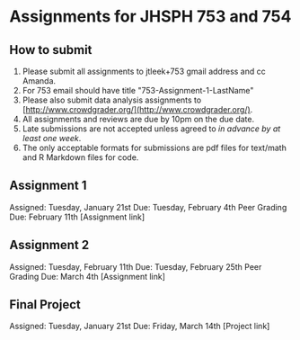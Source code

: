 Assignments for JHSPH 753 and 754
=============================

How to submit
----------------

1. Please submit all assignments to jtleek+753 gmail address and cc Amanda. 
2. For 753 email should have title "753-Assignment-1-LastName"
3. Please also submit data analysis assignments to [http://www.crowdgrader.org/](http://www.crowdgrader.org/).
4. All assignments and reviews are due by 10pm on the due date. 
5. Late submissions are not accepted unless agreed to _in advance by at least one week_. 
6. The only acceptable formats for submissions are pdf files for text/math and R Markdown files for code. 


Assignment 1
--------------

Assigned: Tuesday, January 21st
Due: Tuesday, February 4th 
Peer Grading Due: February 11th 
[Assignment link]

Assignment 2
--------------

Assigned: Tuesday, February 11th
Due: Tuesday, February 25th
Peer Grading Due: March 4th
[Assignment link]

Final Project
--------------

Assigned: Tuesday, January 21st
Due: Friday, March 14th
[Project link]